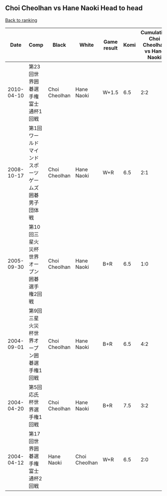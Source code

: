 ## Choi Cheolhan vs Hane Naoki Head to head

[Back to ranking](../../index.md)




| **Date** | **Comp** | **Black** | **White** | **Game result** | **Komi** | **Cumulative Choi Cheolhan vs Hane Naoki** | **Choi Cheolhan streak** | **Hane Naoki streak** | 
| --- | --- | --- | --- | --- | --- | --- | --- | --- |
| 2010-04-10 | 第23回世界囲碁選手権富士通杯1回戦 | Choi Cheolhan | Hane Naoki | W+1.5 | 6.5 | 2:2 | 0 | 2 | 
| 2008-10-17 | 第1回ワールドマインドスポーツゲームズ囲碁男子団体戦 | Choi Cheolhan | Hane Naoki | W+R | 6.5 | 2:1 | 0 | 1 | 
| 2005-09-30 | 第10回三星火災杯世界オープン囲碁選手権2回戦 | Choi Cheolhan | Hane Naoki | B+R | 6.5 | 1:0 | 1 | 0 | 
| 2004-09-01 | 第9回三星火災杯世界オープン囲碁選手権1回戦 | Choi Cheolhan | Hane Naoki | B+R | 6.5 | 4:2 | 2 | 0 | 
| 2004-04-20 | 第5回応氏杯世界選手権1回戦 | Choi Cheolhan | Hane Naoki | B+R | 7.5 | 3:2 | 1 | 0 | 
| 2004-04-12 | 第17回世界囲碁選手権富士通杯2回戦 | Hane Naoki | Choi Cheolhan | W+R | 6.5 | 2:0 | 2 | 0 |




